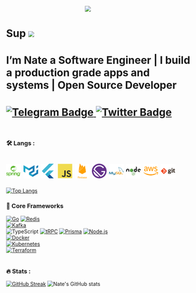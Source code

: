 <div align="center">
	
  <img src="https://archlinux.org/static/logos/archlinux-logo-dark-1200dpi.b42bd35d5916.png" width="250" style="margin-right: 60px"></h1>
</div>

<h1>
  Sup
  <img src="https://media.giphy.com/media/hvRJCLFzcasrR4ia7z/giphy.gif" width="30px"/>
</h1>

<h1>I’m Nate a Software Engineer | I build a production grade apps and systems | Open Source Developer</h1>


<h1>
<div id="badges">
  <a href="https://t.me/Chesblaw">
	<img src="https://img.shields.io/badge/Telegram-red?style=for-the-badge&logo=telegram&logoColor=white" alt="Telegram Badge"/>
  </a>
  <a href="https://x.com/NatnaelAsn12334">
	<img src="https://img.shields.io/badge/Twitter-blue?style=for-the-badge&logo=twitter&logoColor=white" alt="Twitter Badge"/>
  </a>
</div>
  <img src="https://komarev.com/ghpvc/?username=Nati-Man-code&style=flat-square&color=blue" alt=""/>
</h1>

### :hammer_and_wrench: Langs :

<h1>
  <div>
  <img src="https://github.com/devicons/devicon/blob/master/icons/spring/spring-original-wordmark.svg" title="Spring" alt="Spring" width="40" height="40"/>
  <img src="https://github.com/devicons/devicon/blob/master/icons/materialui/materialui-original.svg" title="Material UI" alt="Material UI" width="40" height="40"/>
  <img src="https://github.com/devicons/devicon/blob/master/icons/flutter/flutter-original.svg" title="Flutter" alt="Flutter" width="40" height="40"/>
  <img src="https://github.com/devicons/devicon/blob/master/icons/javascript/javascript-original.svg" title="JavaScript" alt="JavaScript" width="40" height="40"/>
  <img src="https://github.com/devicons/devicon/blob/master/icons/firebase/firebase-plain-wordmark.svg" title="Firebase" alt="Firebase" width="40" height="40"/>
  <img src="https://github.com/devicons/devicon/blob/master/icons/gatsby/gatsby-original.svg" title="Gatsby"  alt="Gatsby" width="40" height="40"/>
  <img src="https://github.com/devicons/devicon/blob/master/icons/mysql/mysql-original-wordmark.svg" title="MySQL"  alt="MySQL" width="40" height="40"/>
  <img src="https://github.com/devicons/devicon/blob/master/icons/nodejs/nodejs-original-wordmark.svg" title="NodeJS" alt="NodeJS" width="40" height="40"/>
  <img src="https://github.com/devicons/devicon/blob/master/icons/amazonwebservices/amazonwebservices-plain-wordmark.svg" title="AWS" alt="AWS" width="40" height="40"/>
  <img src="https://github.com/devicons/devicon/blob/master/icons/git/git-original-wordmark.svg" title="Git" **alt="Git" width="40" height="40"/>
</div>
</h1>

[![Top Langs](https://github-readme-stats.vercel.app/api/top-langs/?username=Nati-Man-code&layout=compact&theme=vision-friendly-dark)](https://github.com/anuraghazra/github-readme-stats)
</h1>

### 🚀 Core Frameworks
[![Go](https://img.shields.io/badge/Go-00ADD8?style=for-the-badge&logo=go&logoColor=white)](https://golang.org/)
[![Redis](https://img.shields.io/badge/Redis-DC382D?style=for-the-badge&logo=redis&logoColor=white)](https://redis.io/)  
[![Kafka](https://img.shields.io/badge/Kafka-231F20?style=for-the-badge&logo=apachekafka&logoColor=white)](https://kafka.apache.org/)  
![TypeScript](https://img.shields.io/badge/-TypeScript-3178C6?style=for-the-badge&logo=typescript&logoColor=white)
[![tRPC](https://img.shields.io/badge/-tRPC-2596BE?style=for-the-badge&logo=tRPC&logoColor=white)](https://trpc.io/)
[![Prisma](https://img.shields.io/badge/-Prisma-2D3748?style=for-the-badge&logo=prisma&logoColor=white)](https://www.prisma.io/)
[![Node.js](https://img.shields.io/badge/Node.js-339933?style=for-the-badge&logo=nodedotjs&logoColor=white)](https://nodejs.org/)  
[![Docker](https://img.shields.io/badge/Docker-2496ED?style=for-the-badge&logo=docker&logoColor=white)](https://www.docker.com/)  
[![Kubernetes](https://img.shields.io/badge/Kubernetes-326CE5?style=for-the-badge&logo=kubernetes&logoColor=white)](https://kubernetes.io/)  
[![Terraform](https://img.shields.io/badge/Terraform-7B42BC?style=for-the-badge&logo=terraform&logoColor=white)](https://www.terraform.io/)  
<h1>



### :fire: Stats :

[![GitHub Streak](http://github-readme-streak-stats.herokuapp.com?user=Nati-Man-code&theme=dark&background=000000)](https://git.io/streak-stats)
![Nate's GitHub stats](https://github-readme-stats.vercel.app/api?username=Chesblaw&show_icons=true&theme=radical)




